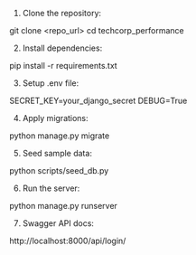 1. Clone the repository:

git clone <repo_url>
cd techcorp_performance


2. Install dependencies:

pip install -r requirements.txt


3. Setup .env file:

SECRET_KEY=your_django_secret
DEBUG=True


4. Apply migrations:

python manage.py migrate


5. Seed sample data:

python scripts/seed_db.py


6. Run the server:

python manage.py runserver


7. Swagger API docs:

http://localhost:8000/api/login/
